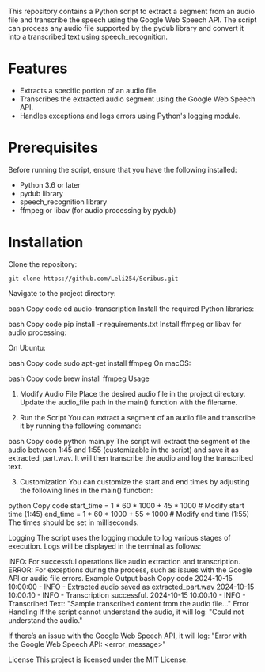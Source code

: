 This repository contains a Python script to extract a segment from an audio file and transcribe the speech using the Google Web Speech API. The script can process any audio file supported by the pydub library and convert it into a transcribed text using speech_recognition.

# Features
* Extracts a specific portion of an audio file.
* Transcribes the extracted audio segment using the Google Web Speech API.
* Handles exceptions and logs errors using Python's logging module.

# Prerequisites
Before running the script, ensure that you have the following installed:

* Python 3.6 or later
* pydub library
* speech_recognition library
* ffmpeg or libav (for audio processing by pydub)

# Installation
Clone the repository:

```
git clone https://github.com/Leli254/Scribus.git
```

Navigate to the project directory:

bash
Copy code
cd audio-transcription
Install the required Python libraries:

bash
Copy code
pip install -r requirements.txt
Install ffmpeg or libav for audio processing:

On Ubuntu:

bash
Copy code
sudo apt-get install ffmpeg
On macOS:

bash
Copy code
brew install ffmpeg
Usage
1. Modify Audio File
Place the desired audio file in the project directory. Update the audio_file path in the main() function with the filename.

2. Run the Script
You can extract a segment of an audio file and transcribe it by running the following command:

bash
Copy code
python main.py
The script will extract the segment of the audio between 1:45 and 1:55 (customizable in the script) and save it as extracted_part.wav. It will then transcribe the audio and log the transcribed text.

3. Customization
You can customize the start and end times by adjusting the following lines in the main() function:

python
Copy code
start_time = 1 * 60 * 1000 + 45 * 1000  # Modify start time (1:45)
end_time = 1 * 60 * 1000 + 55 * 1000    # Modify end time (1:55)
The times should be set in milliseconds.

Logging
The script uses the logging module to log various stages of execution. Logs will be displayed in the terminal as follows:

INFO: For successful operations like audio extraction and transcription.
ERROR: For exceptions during the process, such as issues with the Google API or audio file errors.
Example Output
bash
Copy code
2024-10-15 10:00:00 - INFO - Extracted audio saved as extracted_part.wav
2024-10-15 10:00:10 - INFO - Transcription successful.
2024-10-15 10:00:10 - INFO - Transcribed Text: "Sample transcribed content from the audio file..."
Error Handling
If the script cannot understand the audio, it will log:
"Could not understand the audio."

If there’s an issue with the Google Web Speech API, it will log:
"Error with the Google Web Speech API: <error_message>"

License
This project is licensed under the MIT License.

